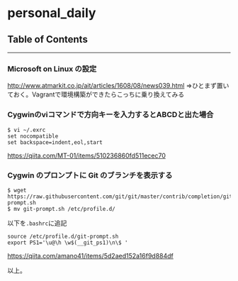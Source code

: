 # personal_daily

## Table of Contents



---

### Microsoft on Linux の設定
http://www.atmarkit.co.jp/ait/articles/1608/08/news039.html
⇒ひとまず置いておく。Vagrantで環境構築ができたらこっちに乗り換えてみる

### Cygwinのviコマンドで方向キーを入力するとABCDと出た場合

```
$ vi ~/.exrc
set nocompatible
set backspace=indent,eol,start
```

https://qiita.com/MT-01/items/510236860fd511ecec70

### Cygwin のプロンプトに Git のブランチを表示する

```
$ wget https://raw.githubusercontent.com/git/git/master/contrib/completion/git-prompt.sh
$ mv git-prompt.sh /etc/profile.d/
```

以下を`.bashrc`に追記

```
source /etc/profile.d/git-prompt.sh
export PS1='\u@\h \w$(__git_ps1)\n\$ '
```

https://qiita.com/amano41/items/5d2aed152a16f9d884df

以上。

